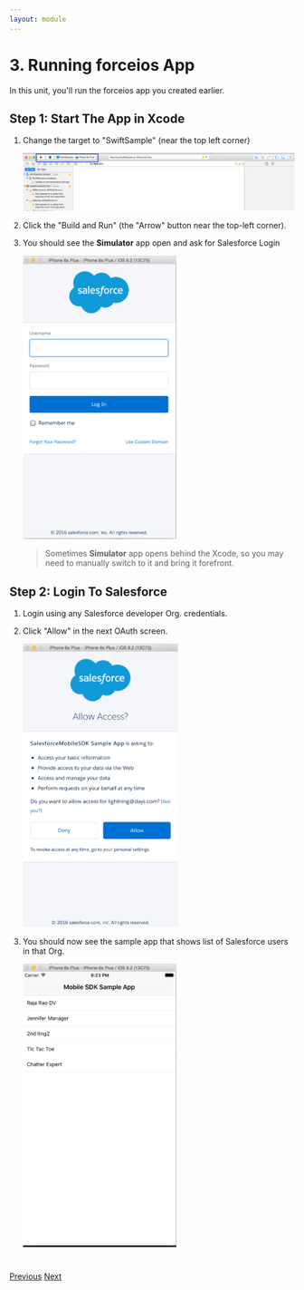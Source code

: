 ```yaml
---
layout: module
---
```

# 3. Running forceios App
In this unit, you'll run the forceios app you created earlier.

## Step 1: Start The App in Xcode
1. Change the target to "SwiftSample" (near the top left corner) 
	
	<img src="images/xcode-start.png" style="width:700px" />

2. Click the "Build and Run" (the "Arrow" button near the top-left corner).
3. You should see the **Simulator** app open and ask for Salesforce Login

	<img src="images/simulator.png" style="height:500px;" />
	
	> Sometimes **Simulator** app opens behind the Xcode, so you may need to manually switch to it and bring it forefront. 

## Step 2: Login To Salesforce
1. Login using any Salesforce developer Org. credentials.
2. Click "Allow" in the next OAuth screen.

	<img src="images/xcode-oauth-screen.png" style="height:500px" />
3. You should now see the sample app that shows list of Salesforce users in that Org.

	<img src="images/sampleApp.png" style="height:500px" />
<div class="row" style="margin-top:40px;">
<div class="col-sm-12">
<a href="mobile-sdk-swift-create-forceios-app.html" class="btn btn-default"><i class="glyphicon glyphicon-chevron-left"></i> Previous</a>
<a href="mobile-sdk-swift-adding-connected-app.html" class="btn btn-default pull-right">Next <i class="glyphicon glyphicon-chevron-right"></i></a>
</div>
</div>
